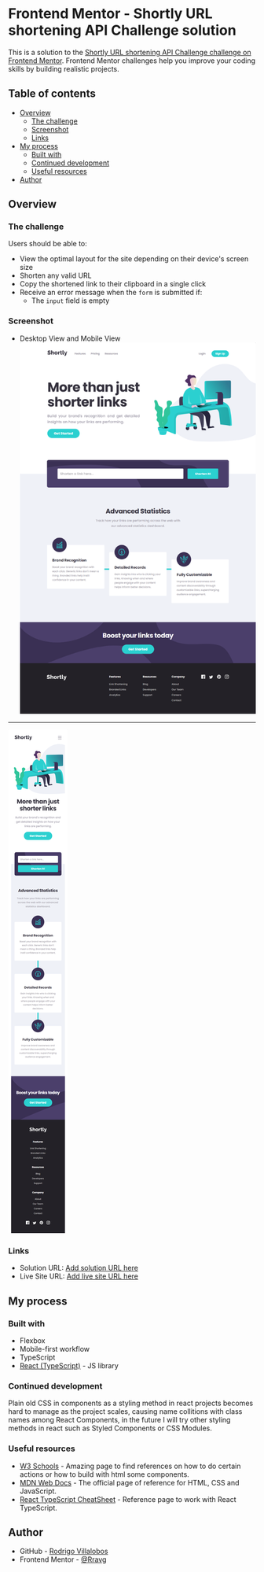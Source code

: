 # Frontend Mentor - Shortly URL shortening API Challenge solution

This is a solution to the [Shortly URL shortening API Challenge challenge on Frontend Mentor](https://www.frontendmentor.io/challenges/url-shortening-api-landing-page-2ce3ob-G). Frontend Mentor challenges help you improve your coding skills by building realistic projects. 

## Table of contents

- [Overview](#overview)
  - [The challenge](#the-challenge)
  - [Screenshot](#screenshot)
  - [Links](#links)
- [My process](#my-process)
  - [Built with](#built-with)
  - [Continued development](#continued-development)
  - [Useful resources](#useful-resources)
- [Author](#author)

## Overview

### The challenge

Users should be able to:

- View the optimal layout for the site depending on their device's screen size
- Shorten any valid URL
- Copy the shortened link to their clipboard in a single click
- Receive an error message when the `form` is submitted if:
  - The `input` field is empty
<!-- - See a list of their shortened links, even after refreshing the browser -->

### Screenshot

- Desktop View and Mobile View
![](./desktop-view.png)

---

![](./mobile-view.png)

### Links

- Solution URL: [Add solution URL here](https://www.frontendmentor.io/solutions/responsive-url-shortening-app-using-react-typescript-f4m_Oswo-l)
- Live Site URL: [Add live site URL here](https://rravg.github.io/url-shortening-api/)

## My process

### Built with

- Flexbox
- Mobile-first workflow
- TypeScript
- [React (TypeScript)](https://reactjs.org/) - JS library


### Continued development

Plain old CSS in components as a styling method in react projects becomes hard to manage as the project scales, causing name collitions with class names among React Components, in the future I will try other styling methods in react such as Styled Components or CSS Modules.

### Useful resources

- [W3 Schools](https://www.w3schools.com/default.asp) - Amazing page to find references on how to do certain actions or how to build with html some components.
- [MDN Web Docs](https://developer.mozilla.org/en-US/) - The official page of reference for HTML, CSS and JavaScript.
- [React TypeScript CheatSheet](https://react-typescript-cheatsheet.netlify.app) - Reference page to work with React TypeScript.

## Author

- GitHub - [Rodrigo Villalobos](https://github.com/Rravg)
- Frontend Mentor - [@Rravg](https://www.frontendmentor.io/profile/Rravg)
